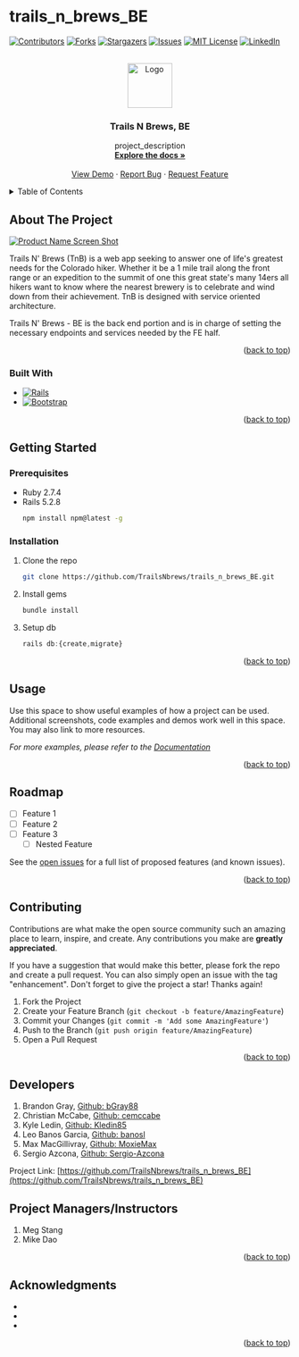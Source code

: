# trails_n_brews_BE

<!-- Improved compatibility of back to top link: See: https://github.com/othneildrew/Best-README-Template/pull/73 -->
<a name="readme-top"></a>
<!--
*** Thanks for checking out the Best-README-Template. If you have a suggestion
*** that would make this better, please fork the repo and create a pull request
*** or simply open an issue with the tag "enhancement".
*** Don't forget to give the project a star!
*** Thanks again! Now go create something AMAZING! :D
-->



<!-- PROJECT SHIELDS -->
<!--
*** I'm using markdown "reference style" links for readability.
*** Reference links are enclosed in brackets [ ] instead of parentheses ( ).
*** See the bottom of this document for the declaration of the reference variables
*** for contributors-url, forks-url, etc. This is an optional, concise syntax you may use.
*** https://www.markdownguide.org/basic-syntax/#reference-style-links
-->
[![Contributors][contributors-shield]][contributors-url]
[![Forks][forks-shield]][forks-url]
[![Stargazers][stars-shield]][stars-url]
[![Issues][issues-shield]][issues-url]
[![MIT License][license-shield]][license-url]
[![LinkedIn][linkedin-shield]][linkedin-url]



<!-- PROJECT LOGO -->
<br />
<div align="center">
  <a href="https://github.com/TrailsNBrews/trails_n_brews_BE">
    <img src="images/logo.png" alt="Logo" width="80" height="80">
  </a>

<h3 align="center">Trails N Brews, BE</h3>

  <p align="center">
    project_description
    <br />
    <a href="https://github.com/TrailsNBrews/trails_n_brews_BE"><strong>Explore the docs »</strong></a>
    <br />
    <br />
    <a href="https://github.com/TrailsNBrews/trails_n_brews_BE">View Demo</a>
    ·
    <a href="https://github.com/TrailsNBrews/trails_n_brews_BE/issues">Report Bug</a>
    ·
    <a href="https://github.com/TrailsNBrews/trails_n_brews_BE/issues">Request Feature</a>
  </p>
</div>



<!-- TABLE OF CONTENTS -->
<details>
  <summary>Table of Contents</summary>
  <ol>
    <li>
      <a href="#about-the-project">About The Project</a>
      <ul>
        <li><a href="#built-with">Built With</a></li>
      </ul>
    </li>
    <li>
      <a href="#getting-started">Getting Started</a>
      <ul>
        <li><a href="#prerequisites">Prerequisites</a></li>
        <li><a href="#installation">Installation</a></li>
      </ul>
    </li>
    <li><a href="#usage">Usage</a></li>
    <li><a href="#roadmap">Roadmap</a></li>
    <li><a href="#contributing">Contributing</a></li>
    <li><a href="#license">License</a></li>
    <li><a href="#contact">Contact</a></li>
    <li><a href="#acknowledgments">Acknowledgments</a></li>
  </ol>
</details>



<!-- ABOUT THE PROJECT -->
## About The Project

[![Product Name Screen Shot][product-screenshot]](https://example.com)

Trails N' Brews (TnB) is a web app seeking to answer one of life's greatest needs for the Colorado hiker. Whether it be a 1 mile trail along the front range or an expedition to the summit of one this great state's many 14ers all hikers want to know where the nearest brewery is to celebrate and wind down from their achievement. TnB is designed with service oriented architecture.

Trails N' Brews - BE is the back end portion and is in charge of setting the necessary endpoints and services needed by the FE half.

<p align="right">(<a href="#readme-top">back to top</a>)</p>



### Built With

* [![Rails]][Rails-url]
* [![Bootstrap][Bootstrap.com]][Bootstrap-url]


<p align="right">(<a href="#readme-top">back to top</a>)</p>



<!-- GETTING STARTED -->
## Getting Started

### Prerequisites

* Ruby 2.7.4
* Rails 5.2.8
  ```sh
  npm install npm@latest -g
  ```

### Installation

1. Clone the repo
   ```sh
   git clone https://github.com/TrailsNbrews/trails_n_brews_BE.git
   ```
2. Install gems
   ```sh
   bundle install
   ```
3. Setup db
   ```js
   rails db:{create,migrate}
   ```

<p align="right">(<a href="#readme-top">back to top</a>)</p>



<!-- USAGE EXAMPLES -->
## Usage

Use this space to show useful examples of how a project can be used. Additional screenshots, code examples and demos work well in this space. You may also link to more resources.

_For more examples, please refer to the [Documentation](https://example.com)_

<p align="right">(<a href="#readme-top">back to top</a>)</p>



<!-- ROADMAP -->
## Roadmap

- [ ] Feature 1
- [ ] Feature 2
- [ ] Feature 3
    - [ ] Nested Feature

See the [open issues](https://github.com/TrailsNbrews/trails_n_brews_BE/issues) for a full list of proposed features (and known issues).

<p align="right">(<a href="#readme-top">back to top</a>)</p>



<!-- CONTRIBUTING -->
## Contributing

Contributions are what make the open source community such an amazing place to learn, inspire, and create. Any contributions you make are **greatly appreciated**.

If you have a suggestion that would make this better, please fork the repo and create a pull request. You can also simply open an issue with the tag "enhancement".
Don't forget to give the project a star! Thanks again!

1. Fork the Project
2. Create your Feature Branch (`git checkout -b feature/AmazingFeature`)
3. Commit your Changes (`git commit -m 'Add some AmazingFeature'`)
4. Push to the Branch (`git push origin feature/AmazingFeature`)
5. Open a Pull Request

<p align="right">(<a href="#readme-top">back to top</a>)</p>



<!-- LICENSE
## License

Distributed under the MIT License. See `LICENSE.txt` for more information.

<p align="right">(<a href="#readme-top">back to top</a>)</p>

 -->

<!-- CONTACT -->
## Developers

1. Brandon Gray, [Github: bGray88](https://github.com/bGray88)
2. Christian McCabe, [Github: cemccabe](https://github.com/cemccabe)
3. Kyle Ledin, [Github: Kledin85](https://github.com/Kledin85)
4. Leo Banos Garcia, [Github: banosl](https://github.com/banosl)
5. Max MacGillivray, [Github: MoxieMax](https://github.com/MoxieMax)
6. Sergio Azcona, [Github: Sergio-Azcona](https://github.com/Sergio-Azcona)

Project Link: [https://github.com/TrailsNbrews/trails_n_brews_BE](https://github.com/TrailsNbrews/trails_n_brews_BE)

## Project Managers/Instructors

1. Meg Stang
2. Mike Dao


<p align="right">(<a href="#readme-top">back to top</a>)</p>



<!-- ACKNOWLEDGMENTS -->
## Acknowledgments

* []()
* []()
* []()

<p align="right">(<a href="#readme-top">back to top</a>)</p>



<!-- MARKDOWN LINKS & IMAGES -->
<!-- https://www.markdownguide.org/basic-syntax/#reference-style-links -->
[contributors-shield]: https://img.shields.io/github/contributors/TrailsNBrews/trails_n_brews_BE.svg?style=for-the-badge
[contributors-url]: https://github.com/TrailsNBrews/trails_n_brews_BE/graphs/contributors
[forks-shield]: https://img.shields.io/github/forks/TrailsNBrews/trails_n_brews_BE.svg?style=for-the-badge
[forks-url]: https://github.com/TrailsNBrews/trails_n_brews_BEe/network/members
[stars-shield]: https://img.shields.io/github/stars/TrailsNBrews/trails_n_brews_BE.svg?style=for-the-badge
[stars-url]: https://github.com/TrailsNBrews/trails_n_brews_BE/stargazers
[issues-shield]: https://img.shields.io/github/issues/TrailsNBrews/trails_n_brews_BE.svg?style=for-the-badge
[issues-url]: https://github.com/TrailsNBrews/trails_n_brews_BE/issues
[license-shield]: https://img.shields.io/github/license/TrailsNBrews/trails_n_brews_BE.svg?style=for-the-badge
[license-url]: https://github.com/TrailsNBrews/trails_n_brews_BE/blob/master/LICENSE.txt
[linkedin-shield]: https://img.shields.io/badge/-LinkedIn-black.svg?style=for-the-badge&logo=linkedin&colorB=555
[linkedin-url]: https://linkedin.com/in/linkedin_username
[product-screenshot]: images/screenshot.png
[Bootstrap.com]: https://img.shields.io/badge/Bootstrap-563D7C?style=for-the-badge&logo=bootstrap&logoColor=white
[Bootstrap-url]: https://getbootstrap.com
[Rails]: https://img.shields.io/badge/-Ruby%20on%20Rails-CC0000?logo=ruby-on-rails&logoColor=white&style=for-the-badge
[Rails-url]: https://rubyonrails.org 